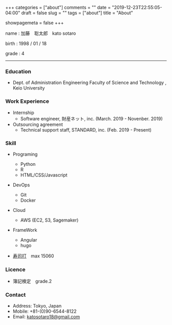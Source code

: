 +++
categories = ["about"]
comments = ""
date = "2019-12-23T22:55:05-04:00"
draft = false
slug = ""
tags = ["about"]
title = "About"

showpagemeta = false
+++

name : 加藤　聡太郎　kato sotaro

birth : 1998 / 01 / 18

grade : 4

***
### Education
* Dept. of Administration Engineering Faculty of Science and Technology , Keio University
### Work Experience
* Internship
    * Software engineer, 財産ネット, inc. (March. 2019 - Novenber. 2019)
* Outsourcing agreement
    * Technical support staff, STANDARD, inc. (Feb. 2019 - Present)


### Skill
* Programing

    * Python
    * R
    * HTML/CSS/Javascript


* DevOps

    * Git
    * Docker
* Cloud
    * AWS (EC2, S3, Sagemaker)
    
* FrameWork
    * Angular
    * hugo

* [寿司打](http://typing.sakura.ne.jp/sushida/)　max 15060

### Licence
* 簿記検定　grade.2

### Contact

* Address: Tokyo, Japan
* Mobile: +81-(0)90-6544-8122
* Email: katosotaro18@gmail.com
